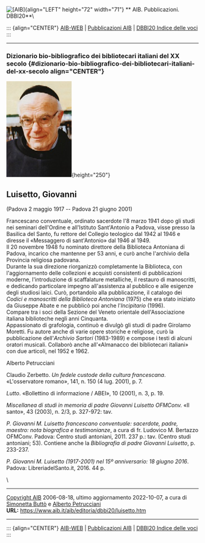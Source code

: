 ![\[AIB\]](/aib/wi/aibv72.gif){align="LEFT" height="72" width="71"}
** AIB. Pubblicazioni. DBBI20**\

::: {align="CENTER"}
[AIB-WEB](/) \| [Pubblicazioni AIB](/pubblicazioni/) \| [DBBI20 Indice
delle voci](dbbi20.htm)
:::

------------------------------------------------------------------------

### Dizionario bio-bibliografico dei bibliotecari italiani del XX secolo {#dizionario-bio-bibliografico-dei-bibliotecari-italiani-del-xx-secolo align="CENTER"}

![\[Ritratto\]](luisetto.jpg){height="250"}

## Luisetto, Giovanni

(Padova 2 maggio 1917 -- Padova 21 giugno 2001)

Francescano conventuale, ordinato sacerdote l\'8 marzo 1941 dopo gli
studi nei seminari dell\'Ordine e all\'Istituto Sant\'Antonio a Padova,
visse presso la Basilica del Santo, fu rettore del Collegio teologico
dal 1942 al 1946 e diresse il «Messaggero di sant\'Antonio» dal 1946 al
1949.\
Il 20 novembre 1948 fu nominato direttore della Biblioteca Antoniana di
Padova, incarico che mantenne per 53 anni, e curò anche l\'archivio
della Provincia religiosa padovana.\
Durante la sua direzione riorganizzò completamente la Biblioteca, con
l\'aggiornamento delle collezioni e acquisti consistenti di
pubblicazioni moderne, l\'introduzione di scaffalature metalliche, il
restauro di manoscritti, e dedicando particolare impegno all\'assistenza
al pubblico e alle esigenze degli studiosi laici. Curò, portandolo alla
pubblicazione, il catalogo dei *Codici e manoscritti della Biblioteca
Antoniana* (1975) che era stato iniziato da Giuseppe Abate e ne pubblicò
poi anche l\'*Incipitario* (1996).\
Compare tra i soci della Sezione del Veneto orientale dell\'Associazione
italiana biblioteche negli anni Cinquanta.\
Appassionato di grafologia, continuò e divulgò gli studi di padre
Girolamo Moretti. Fu autore anche di varie opere storiche e religiose,
curò la pubblicazione dell\'*Archivio Sartori* (1983-1989) e compose i
testi di alcuni oratori musicali. Collaborò anche all\'«Almanacco dei
bibliotecari italiani» con due articoli, nel 1952 e 1962.

Alberto Petrucciani

Claudio Zerbetto. *Un fedele custode della cultura francescana*.
«L\'osservatore romano», 141, n. 150 (4 lug. 2001), p. 7.

*Lutto*. «Bollettino di informazione / ABEI», 10 (2001), n. 3, p. 19.

*Miscellanea di studi in memoria di padre Giovanni Luisetto OFMConv.*
«Il santo», 43 (2003), n. 2/3, p. 327-972: tav.

*P. Giovanni M. Luisetto francescano conventuale: sacerdote, padre,
maestro: nota biografica e testimonianze*, a cura di fr. Ludovico M.
Bertazzo OFMConv. Padova: Centro studi antoniani, 2011. 237 p.: tav.
(Centro studi antoniani; 53). Contiene anche la *Bibliografia di padre
Giovanni Luisetto*, p. 233-237.

*P. Giovanni M. Luisetto (1917-2001) nel 15º anniversario: 18 giugno
2016*. Padova: LibreriadelSanto.it, 2016. 44 p.

\

------------------------------------------------------------------------

[Copyright AIB](/su-questo-sito/dichiarazione-di-copyright-aib-web/)
2006-08-18, ultimo aggiornamento 2022-10-07, a cura di [Simonetta
Buttò](/aib/redazione3.htm) e [Alberto
Petrucciani](/su-questo-sito/redazione-aib-web/)\
**URL:** https://www.aib.it/aib/editoria/dbbi20/luisetto.htm

------------------------------------------------------------------------

::: {align="CENTER"}
[AIB-WEB](/) \| [Pubblicazioni AIB](/pubblicazioni/) \| [DBBI20 Indice
delle voci](dbbi20.htm)
:::
